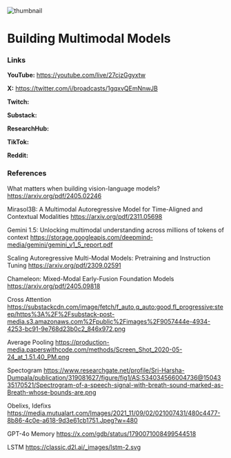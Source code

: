 ![thumbnail](thumbnail.png)

# Building Multimodal Models

### Links

**YouTube:** https://youtube.com/live/27cjzGgyxtw

**X:** https://twitter.com/i/broadcasts/1gqxvQEmNnwJB

**Twitch:**

**Substack:**

**ResearchHub:**

**TikTok:**

**Reddit:**

### References

What matters when building vision-language models?
https://arxiv.org/pdf/2405.02246

Mirasol3B: A Multimodal Autoregressive Model for Time-Aligned and Contextual Modalities
https://arxiv.org/pdf/2311.05698

Gemini 1.5: Unlocking multimodal understanding across millions of tokens of context
https://storage.googleapis.com/deepmind-media/gemini/gemini_v1_5_report.pdf

Scaling Autoregressive Multi-Modal Models: Pretraining and Instruction Tuning
https://arxiv.org/pdf/2309.02591

Chameleon: Mixed-Modal Early-Fusion Foundation Models
https://arxiv.org/pdf/2405.09818

Cross Attention
https://substackcdn.com/image/fetch/f_auto,q_auto:good,fl_progressive:steep/https%3A%2F%2Fsubstack-post-media.s3.amazonaws.com%2Fpublic%2Fimages%2F9057444e-4934-4253-bc91-9e768d23b0c2_846x972.png

Average Pooling
https://production-media.paperswithcode.com/methods/Screen_Shot_2020-05-24_at_1.51.40_PM.png

Spectogram
https://www.researchgate.net/profile/Sri-Harsha-Dumpala/publication/319081627/figure/fig1/AS:534034566004736@1504335170521/Spectrogram-of-a-speech-signal-with-breath-sound-marked-as-Breath-whose-bounds-are.png

Obelixs, Idefixs
https://media.mutualart.com/Images/2021_11/09/02/021007431/480c4477-8b86-4c0e-a618-9d3e61cb1751.Jpeg?w=480

GPT-4o Memory
https://x.com/gdb/status/1790071008499544518

LSTM
https://classic.d2l.ai/_images/lstm-2.svg
